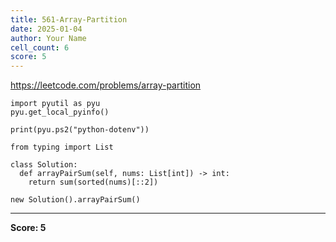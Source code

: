 ```yaml
---
title: 561-Array-Partition
date: 2025-01-04
author: Your Name
cell_count: 6
score: 5
---
```


https://leetcode.com/problems/array-partition


```
import pyutil as pyu
pyu.get_local_pyinfo()
```


```
print(pyu.ps2("python-dotenv"))
```


```
from typing import List
```


```
class Solution:
  def arrayPairSum(self, nums: List[int]) -> int:
    return sum(sorted(nums)[::2])
```


```
new Solution().arrayPairSum()
```


---
**Score: 5**